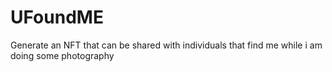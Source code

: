 # UFoundME
Generate an NFT that can be shared with individuals that find me while i am doing some photography
